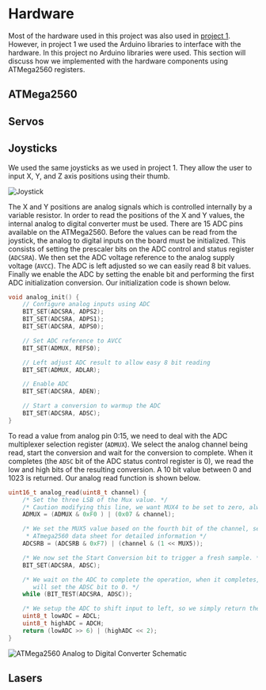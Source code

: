 # Hardware

Most of the hardware used in this project was also used in [project 1](/project1). However, in project 1 we used the Arduino libraries to interface with the hardware. In this project no Arduino libraries were used. This section will discuss how we implemented with the hardware components using ATMega2560 registers.

## ATMega2560

## Servos

## Joysticks

We used the same joysticks as we used in project 1. They allow the user to input X, Y, and Z axis positions using their thumb.

![Joystick](https://i.imgur.com/v6BjQxS.png)

The X and Y positions are analog signals which is controlled internally by a variable resistor. In order to read the positions of the X and Y values, the internal analog to digital converter must be used. There are 15 ADC pins available on the ATMega2560. Before the values can be read from the joystick, the analog to digital inputs on the board must be initialized. This consists of setting the prescaler bits on the ADC control and status register (`ADCSRA`). We then set the ADC voltage reference to the analog supply voltage (`AVCC`). The ADC is left adjusted so we can easily read 8 bit values. Finally we enable the ADC by setting the enable bit and performing the first ADC initialization conversion. Our initialization code is shown below.

```c
void analog_init() {
    // Configure analog inputs using ADC
    BIT_SET(ADCSRA, ADPS2);
    BIT_SET(ADCSRA, ADPS1);
    BIT_SET(ADCSRA, ADPS0);

    // Set ADC reference to AVCC
    BIT_SET(ADMUX, REFS0);

    // Left adjust ADC result to allow easy 8 bit reading
    BIT_SET(ADMUX, ADLAR);

    // Enable ADC
    BIT_SET(ADCSRA, ADEN);

    // Start a conversion to warmup the ADC
    BIT_SET(ADCSRA, ADSC);
}
```

To read a value from analog pin 0:15, we need to deal with the ADC multiplexer selection register (`ADMUX`). We select the analog channel being read, start the conversion and wait for the conversion to complete. When it completes (the `ADSC` bit of the ADC status control register is 0), we read the low and high bits of the resulting conversion. A 10 bit value between 0 and 1023 is returned. Our analog read function is shown below.

```c
uint16_t analog_read(uint8_t channel) {
    /* Set the three LSB of the Mux value. */
    /* Caution modifying this line, we want MUX4 to be set to zero, always */
    ADMUX = (ADMUX & 0xF0 ) | (0x07 & channel);

    /* We set the MUX5 value based on the fourth bit of the channel, see page 292 of the
     * ATmega2560 data sheet for detailed information */
    ADCSRB = (ADCSRB & 0xF7) | (channel & (1 << MUX5));

    /* We now set the Start Conversion bit to trigger a fresh sample. */
    BIT_SET(ADCSRA, ADSC);

    /* We wait on the ADC to complete the operation, when it completes, the hardware
       will set the ADSC bit to 0. */
    while (BIT_TEST(ADCSRA, ADSC));

    /* We setup the ADC to shift input to left, so we simply return the High register. */
    uint8_t lowADC = ADCL;
    uint8_t highADC = ADCH;
    return (lowADC >> 6) | (highADC << 2);
}
```

![ATMega2560 Analog to Digital Converter Schematic](https://i.imgur.com/sxeWFGH.png)

## Lasers
